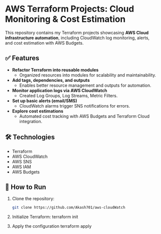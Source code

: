 # AWS Terraform Projects: Cloud Monitoring & Cost Estimation

This repository contains my Terraform projects showcasing **AWS Cloud infrastructure automation**, including CloudWatch log monitoring, alerts, and cost estimation with AWS Budgets.  

## ✅ Features

- **Refactor Terraform into reusable modules**
  - Organized resources into modules for scalability and maintainability.
- **Add tags, dependencies, and outputs**
  - Enables better resource management and outputs for automation.
- **Monitor application logs via AWS CloudWatch**
  - Created Log Groups, Log Streams, Metric Filters.
- **Set up basic alerts (email/SMS)**
  - CloudWatch alarms trigger SNS notifications for errors.
- **Explore cost estimations**
  - Automated cost tracking with AWS Budgets and Terraform Cloud integration.

## 🛠 Technologies

- Terraform
- AWS CloudWatch
- AWS SNS
- AWS IAM
- AWS Budgets

## 📌 How to Run

1. Clone the repository:
   ```bash
   git clone https://github.com/Akash701/aws-cloudWatch
2. Initialize Terraform:
   terraform init

3. Apply the configuration
   terraform apply
